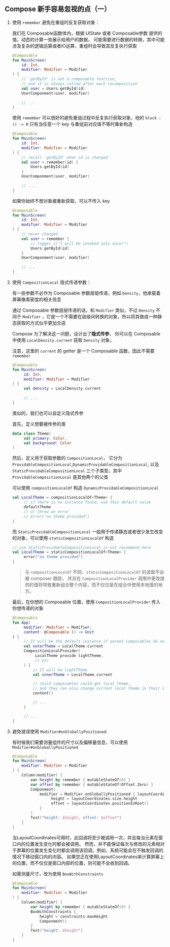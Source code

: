 ## Compose 新手容易忽视的点（一）

1. 使用 `remember` 避免在重组时反复获取对象：

   我们在 Composable函数体内，根据 UIState 或者 Composable参数 提供的值，动态的计算一些展示给用户的数据，
   可能需要进行数据的转换，其中可能涉及复杂的逻辑运算或者IO运算，重组时会导致其反复执行获取

   ```kotlin
   @Composable
   fun MainScreen(
       id: Int,
       modifier: Modifier = Modifier
   ) {
       // 'getById' is not a composable function, 
       // and it is always called after each recomposition
       val user = Users.getById(id)
       UserComponment(user, modifier)
       
       // ...
   }
   ```

   使用 `remember` 可以很好的避免重组过程中反复执行获取对象，他的 `block : () -> R` 只有当任意一个 key 与重组前对应值不等时重新构造

   ```kotlin
   @Composable
   fun MainScreen(
       id: Int,
       modifier: Modifier = Modifier
   ) {
       // recall 'getById' when id is changed
       val user = remember(id) {
           Users.getById(id)
       }
       UserComponment(user, modifier)
  
       // ...
   }
   ```

   如果你始终不想对象被重新获取，可以不传入 key

   ```kotlin
   @Composable
   fun MainScreen(
       id: Int,
       modifier: Modifier = Modifier
   ) {
       // never changed
       val user = remember {
           // logger.i("I will be invoked only once!")
           Users.getById(id)
       }
       UserComponment(user, modifier)
  
       // ...
   }
   ```

2. 使用 `CompositionLocal` 隐式传递参数：

   有一些参数不必作为 Composable 参数层层传递，例如 `Density`，他承载着屏幕像素密度的相关信息

   通过 Composable 参数层层传递的话，和 `Modifier` 类似，不过 `Density` 不同于 `Modifier`
   ，它是一个不需要在层级间转换的对象，所以将其做成一种静态获取的方式似乎更加合适

   Compose 为了解决这一问题，设计出了**隐式传参**， 你可以在 Composable 中使用 `LocalDensity.current` 获取 `Density` 对象，

   注意，这里的 `current` 的 getter 是一个 Composable 函数，因此不需要 `remember`

   ```kotlin
   @Composable
   fun MainScreen(
        id: Int,
        modifier: Modifier = Modifier
   ) {
        val density = LocalDensity.current
        
        // ...
   }
   ```

   类似的，我们也可以自定义隐式传参

   首先，定义想要被传参的类

   ```kotlin
   data class Theme(
        val primary: Color,
        val background: Color
   )
   ```

   然后，定义用于获取参数的 `CompositionLocal`， 它分为
   `ProvidableCompositionLocal`,`DynamicProvidableCompositionLocal`,
   以及 `StaticProvidableCompositionLocal` 三个子类型，其中`ProvidableCompositionLocal` 是其他两个的父类

   可以使用 `compositionLocalOf` 构造 `DynamicProvidableCompositionLocal`

   ```kotlin
   val LocalTheme = compositionLocalOf<Theme> {                                                       
        // if there is no instance found, use this default value
        defaultTheme
        // or throw an error
        // error("no theme provided")
   }
   ```

   而 `StaticProvidableCompositionLocal` 一般用于传递静态或者很少发生改变的对象，可以使用 `staticCompositionLocalOf` 构造

   ```kotlin
   // use StaticProvidableCompositionLocal is not recommend here
   val LocalTheme = staticCompositionLocalOf<Theme> {              
        error("no theme provided")
   }
   ```

   > 与 `compositionLocalOf` 不同，`staticCompositionLocalOf` 的读取不会被 composer 跟踪，
   并且在 `CompositionLocalProvider` 调用中更改提供的值将导致重新组合整个内容，而不仅仅是在组合中使用本地值的地方。

   最后，在你想的 Composable 位置，使用 `CompositionLocalProvider` 传入你想传递的对象

   ```kotlin
   @Composable
   fun App(
        modifier: Modifier = Modifier,
        content: @Composable () -> Unit
   ) {
        // It will be the default instance if parent composables do not provide as well
        val outerTheme = LocalTheme.current
        CompositionLocalProvider(
             LocalTheme provide lightTheme,
             // etc
        ) {
            // It will be lightTheme
            val innerTheme = LocalTheme.current
   
            // child composables could get local theme,
            // and they can also change current local theme in their scopes
            content()
   
            // ...
        }
   
        // ...
   }
   ```

3. 避免错误使用 `Modifier#onGloballyPositioned`:

   有时候我们需要测量组件的尺寸以及偏移量信息，可以使用 `Modifier#onGloballyPositioned`

   ```kotlin
   @Composable
   fun MainScreen(
       modifier: Modifier = Modifier
   ) {
       Column(modifier) {
           var height by remember { mutableStateOf(0) }
           var offset by remember { mutableStateOf(Offset.Zero) }
           Componment(
               modifier = Modifier.onGloballyPositioned { layoutCoordinates ->
                    height = layoutCoordinates.size.height
                    offset = layoutCoordinates.positionInRoot()
               }
           )
           Text("height: $height, offset: $offset")
       }
   }
   ```

   当LayoutCoordinates可用时，此回调将至少被调用一次，并且每当元素在窗口内的位置发生变化时都会被调用。
   然而，并不能保证每次与修改的元素相对于屏幕的位置发生变化时都会调用该回调。例如，系统可能会在不触发回调的情况下移动窗口内的内容。
   如果您正在使用LayoutCoordinates来计算屏幕上的位置，而不仅仅是窗口内部的位置，则可能不会收到回调。

   如需测量尺寸，改为使用 `BoxWithConstraints`

   ```kotlin
   @Composable
   fun MainScreen(
       modifier: Modifier = Modifier
   ) {
       Column(modifier) {
           var height by remember { mutableStateOf(0) }
           BoxWithConstraints {
               height = constraints.maxHeight
               Componment()
           }
           Text("height: $height")
       }
   }
   ```